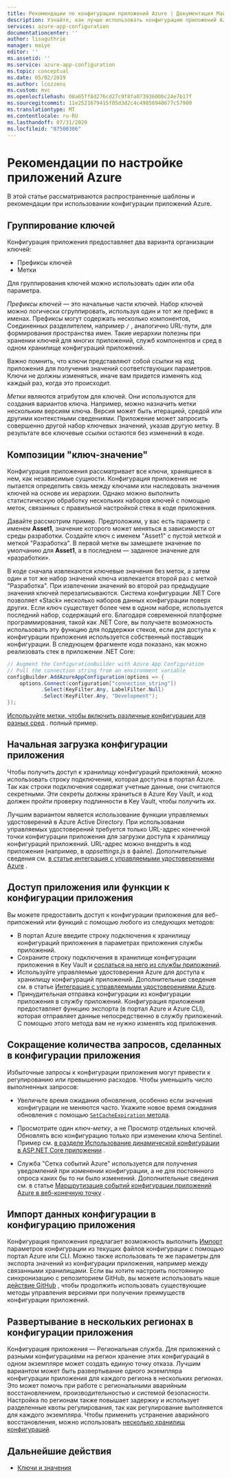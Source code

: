 ```yaml
---
title: Рекомендации по конфигурации приложений Azure | Документация Майкрософт
description: Узнайте, как лучше использовать конфигурацию приложений Azure
services: azure-app-configuration
documentationcenter: ''
author: lisaguthrie
manager: maiye
editor: ''
ms.assetid: ''
ms.service: azure-app-configuration
ms.topic: conceptual
ms.date: 05/02/2019
ms.author: lcozzens
ms.custom: mvc
ms.openlocfilehash: 08a65ff8d276cd27c9f8fa07393600bc24e7b17f
ms.sourcegitcommit: 11e2521679415f05d3d2c4c49858940677c57900
ms.translationtype: MT
ms.contentlocale: ru-RU
ms.lasthandoff: 07/31/2020
ms.locfileid: "87500306"
---
```

# <a name="azure-app-configuration-best-practices"></a>Рекомендации по настройке приложений Azure

В этой статье рассматриваются распространенные шаблоны и рекомендации при использовании конфигурации приложений Azure.

## <a name="key-groupings"></a>Группирование ключей

Конфигурация приложения предоставляет два варианта организации ключей:

* Префиксы ключей
* Метки

Для группирования ключей можно использовать один или оба параметра.

*Префиксы ключей* — это начальные части ключей. Набор ключей можно логически сгруппировать, используя один и тот же префикс в именах. Префиксы могут содержать несколько компонентов, Соединенных разделителем, например `/` , аналогично URL-пути, для формирования пространства имен. Такие иерархии полезны при хранении ключей для многих приложений, служб компонентов и сред в одном хранилище конфигураций приложений.

Важно помнить, что ключи представляют собой ссылки на код приложения для получения значений соответствующих параметров. Ключи не должны изменяться, иначе вам придется изменять код каждый раз, когда это происходит.

*Метки* являются атрибутом для ключей. Они используются для создания вариантов ключа. Например, можно назначить метки нескольким версиям ключа. Версия может быть итерацией, средой или другими контекстными сведениями. Приложение может запросить совершенно другой набор ключевых значений, указав другую метку. В результате все ключевые ссылки остаются без изменений в коде.

## <a name="key-value-compositions"></a>Композиции "ключ-значение"

Конфигурация приложения рассматривает все ключи, хранящиеся в нем, как независимые сущности. Конфигурация приложения не пытается определить связь между ключами или наследовать значения ключей на основе их иерархии. Однако можно выполнить статистическую обработку нескольких наборов ключей с помощью меток, связанных с правильной настройкой стека в коде приложения.

Давайте рассмотрим пример. Предположим, у вас есть параметр с именем **Asset1**, значение которого может меняться в зависимости от среды разработки. Создайте ключ с именем "Asset1" с пустой меткой и меткой "Разработка". В первой метке вы замещаете значение по умолчанию для **Asset1**, а в последнем — заданное значение для «разработки».

В коде сначала извлекаются ключевые значения без меток, а затем один и тот же набор значений ключа извлекается второй раз с меткой "Разработка". При извлечении значений во второй раз предыдущие значения ключей перезаписываются. Система конфигурации .NET Core позволяет «Stack» несколько наборов данных конфигурации поверх других. Если ключ существует более чем в одном наборе, используется последний набор, содержащий его. Благодаря современной платформе программирования, такой как .NET Core, вы получаете возможность использовать эту функцию для поддержки стеков, если для доступа к конфигурации приложения используется собственный поставщик конфигурации. В следующем фрагменте кода показано, как можно реализовать стек в приложении .NET Core:

```csharp
// Augment the ConfigurationBuilder with Azure App Configuration
// Pull the connection string from an environment variable
configBuilder.AddAzureAppConfiguration(options => {
    options.Connect(configuration["connection_string"])
           .Select(KeyFilter.Any, LabelFilter.Null)
           .Select(KeyFilter.Any, "Development");
});
```

[Используйте метки, чтобы включить различные конфигурации для разных сред](./howto-labels-aspnet-core.md) . полный пример.

## <a name="app-configuration-bootstrap"></a>Начальная загрузка конфигурации приложения

Чтобы получить доступ к хранилищу конфигураций приложений, можно использовать строку подключения, которая доступна в портал Azure. Так как строки подключения содержат учетные данные, они считаются секретными. Эти секреты должны храниться в Azure Key Vault, и код должен пройти проверку подлинности в Key Vault, чтобы получить их.

Лучшим вариантом является использование функции управляемых удостоверений в Azure Active Directory. При использовании управляемых удостоверений требуется только URL-адрес конечной точки конфигурации приложения для загрузки доступа к хранилищу конфигураций приложений. URL-адрес можно внедрить в код приложения (например, в *appsettings.js* в файле). Дополнительные сведения см. [в статье интеграция с управляемыми удостоверениями Azure](howto-integrate-azure-managed-service-identity.md) .

## <a name="app-or-function-access-to-app-configuration"></a>Доступ приложения или функции к конфигурации приложения

Вы можете предоставить доступ к конфигурации приложения для веб-приложений или функций с помощью любого из следующих методов:

* В портал Azure введите строку подключения к хранилищу конфигураций приложения в параметрах приложения службы приложений.
* Сохраните строку подключения в хранилище конфигурации приложения в Key Vault и [сослаться на него из службы приложений](https://docs.microsoft.com/azure/app-service/app-service-key-vault-references).
* Используйте управляемые удостоверения Azure для доступа к хранилищу конфигураций приложений. Дополнительные сведения см. в статье [Интеграция с управляемыми удостоверениями Azure](howto-integrate-azure-managed-service-identity.md).
* Принудительная отправка конфигурации из конфигурации приложения в службу приложений. Конфигурация приложения предоставляет функцию экспорта (в портал Azure и Azure CLI), которая отправляет данные непосредственно в службу приложений. С помощью этого метода вам не нужно изменять код приложения.

## <a name="reduce-requests-made-to-app-configuration"></a>Сокращение количества запросов, сделанных в конфигурации приложения

Избыточные запросы к конфигурации приложения могут привести к регулированию или превышению расходов. Чтобы уменьшить число выполненных запросов:

* Увеличьте время ожидания обновления, особенно если значения конфигурации не меняются часто. Укажите новое время ожидания обновления с помощью [ `SetCacheExpiration` метода](/dotnet/api/microsoft.extensions.configuration.azureappconfiguration.azureappconfigurationrefreshoptions.setcacheexpiration).

* Просмотрите один *ключ-метку*, а не Просмотр отдельных ключей. Обновлять всю конфигурацию только при изменении ключа Sentinel. Пример см. [в разделе Использование динамической конфигурации в ASP.NET Core приложении](enable-dynamic-configuration-aspnet-core.md) .

* Служба "Сетка событий Azure" используется для получения уведомлений при изменении конфигурации, а не для постоянного опроса каких бы то ни было изменений. Дополнительные сведения см. в статье [Маршрутизация событий конфигурации приложений Azure в веб-конечную точку](./howto-app-configuration-event.md) .

## <a name="importing-configuration-data-into-app-configuration"></a>Импорт данных конфигурации в конфигурацию приложения

Конфигурация приложения предлагает возможность выполнить [Импорт](https://aka.ms/azconfig-importexport1) параметров конфигурации из текущих файлов конфигурации с помощью портал Azure или CLI. Можно также использовать те же параметры для экспорта значений из конфигурации приложения, например между связанными хранилищами. Если вы хотите настроить постоянную синхронизацию с репозиторием GitHub, вы можете использовать наше [действие GitHub](https://aka.ms/azconfig-gha2) , чтобы продолжить использовать существующие методы управления версиями при получении преимуществ конфигурации приложений.

## <a name="multi-region-deployment-in-app-configuration"></a>Развертывание в нескольких регионах в конфигурации приложения

Конфигурация приложения — Региональная служба. Для приложений с разными конфигурациями на регион хранение этих конфигураций в одном экземпляре может создать единую точку отказа. Лучшим вариантом может быть развертывание одного экземпляра конфигурации приложения для каждого региона в нескольких регионах. Это может помочь при работе с региональными аварийным восстановлением, производительностью и системой безопасности. Настройка по регионам также повышает задержку и использует разделенные квоты регулирования, так как регулирование выполняется для каждого экземпляра. Чтобы применить устранение аварийного восстановления, можно использовать [несколько хранилищ конфигураций](./concept-disaster-recovery.md). 

## <a name="next-steps"></a>Дальнейшие действия

* [Ключи и значения](./concept-key-value.md)

